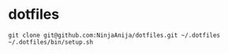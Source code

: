 # dotfiles

```
git clone git@github.com:NinjaAnija/dotfiles.git ~/.dotfiles
~/.dotfiles/bin/setup.sh
```

